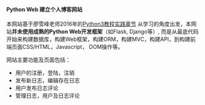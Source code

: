 #### Python Web 建立个人博客网站

本网站基于廖雪峰老师2016年的[Python3教程实践章节][1]
从学习的角度出发，本网站**并未使用成熟的Python Web开发框架**（如Flask, Django等）,
而是从最底代码开始来构建数据库，构建Web框架，构建ORM，构建MVC，构建API，到构建前端页面CSS/HTML，Javascript， DOM操作等。

网站主要功能及页面包括：

- 用户的注册，登陆，注销
- 发布新日志，编辑存在日志
- 用户发布日志评论
- 管理日志，用户及日志评论

[1]:https://www.liaoxuefeng.com/wiki/0014316089557264a6b348958f449949df42a6d3a2e542c000/001432170876125c96f6cc10717484baea0c6da9bee2be4000
